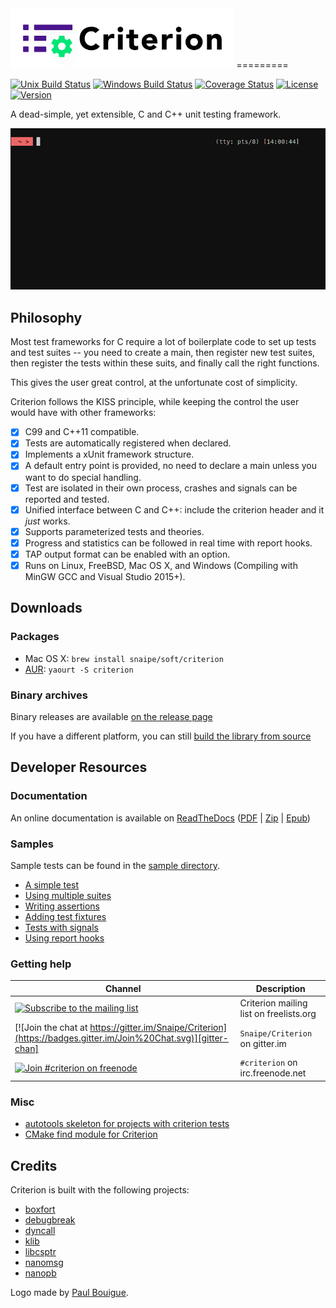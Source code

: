 
<img src="doc/criterion-title.png" height="96" alt="Criterion Logo" />
=========

[![Unix Build Status](https://img.shields.io/travis/Snaipe/Criterion/master.svg?label=linux)](https://travis-ci.org/Snaipe/Criterion) 
[![Windows Build Status](https://img.shields.io/appveyor/ci/Snaipe/Criterion/bleeding.svg?label=windows)](https://ci.appveyor.com/project/Snaipe/Criterion/branch/bleeding)
[![Coverage Status](https://img.shields.io/codecov/c/github/Snaipe/Criterion/bleeding.svg)](https://codecov.io/github/Snaipe/Criterion?branch=bleeding) 
[![License](https://img.shields.io/badge/license-MIT-blue.svg)](https://github.com/Snaipe/Criterion/blob/master/LICENSE) 
[![Version](https://img.shields.io/github/release/Snaipe/Criterion.svg?label=version)](https://github.com/Snaipe/Criterion/releases/latest) 

A dead-simple, yet extensible, C and C++ unit testing framework.

![Screencast](./doc/screencast.gif)

## Philosophy

Most test frameworks for C require a lot of boilerplate code to
set up tests and test suites -- you need to create a main,
then register new test suites, then register the tests within
these suits, and finally call the right functions.

This gives the user great control, at the unfortunate cost of simplicity.

Criterion follows the KISS principle, while keeping the control
the user would have with other frameworks:

* [x] C99 and C++11 compatible.
* [x] Tests are automatically registered when declared.
* [x] Implements a xUnit framework structure.
* [x] A default entry point is provided, no need to declare a main
  unless you want to do special handling.
* [x] Test are isolated in their own process, crashes and signals can be
  reported and tested.
* [x] Unified interface between C and C++: include the criterion header and it *just* works.
* [x] Supports parameterized tests and theories.
* [x] Progress and statistics can be followed in real time with report hooks.
* [x] TAP output format can be enabled with an option.
* [x] Runs on Linux, FreeBSD, Mac OS X, and Windows (Compiling with MinGW GCC and Visual Studio 2015+).

## Downloads

### Packages

* Mac OS X: `brew install snaipe/soft/criterion`
* [AUR](https://aur.archlinux.org/packages/criterion/): `yaourt -S criterion`

### Binary archives

Binary releases are available [on the release page](https://github.com/Snaipe/Criterion/releases)

If you have a different platform, you can still [build the library from source](http://criterion.readthedocs.org/en/latest/setup.html#installation)

## Developer Resources

### Documentation

An online documentation is available on [ReadTheDocs][online-docs]
([PDF][pdf-docs] | [Zip][zip-docs] | [Epub][epub-docs])

### Samples

Sample tests can be found in the [sample directory][samples].

* [A simple test][sample-simple]
* [Using multiple suites][sample-suites]
* [Writing assertions][sample-asserts]
* [Adding test fixtures][sample-fixtures]
* [Tests with signals][sample-signal]
* [Using report hooks][sample-report]

### Getting help

| Channel | Description |
| --- | --- |
[![Subscribe to the mailing list](https://img.shields.io/badge/ml-criterion@freelists.org-46BC99.svg)][mailing-list] | Criterion mailing list on freelists.org
[![Join the chat at https://gitter.im/Snaipe/Criterion](https://badges.gitter.im/Join%20Chat.svg)][gitter-chan] | `Snaipe/Criterion` on gitter.im
[![Join #criterion on freenode](https://img.shields.io/badge/irc-%23criterion-46BC99.svg)][irc-chan] | `#criterion` on irc.freenode.net

### Misc

* [autotools skeleton for projects with criterion tests][autotools]
* [CMake find module for Criterion][find-module]

## Credits

Criterion is built with the following projects:

* [boxfort](https://github.com/diacritic/BoxFort)
* [debugbreak](https://github.com/scottt/debugbreak)
* [dyncall](http://www.dyncall.org/)
* [klib](http://attractivechaos.github.io/klib/)
* [libcsptr](https://github.com/Snaipe/libcsptr)
* [nanomsg](http://nanomsg.org/)
* [nanopb](http://koti.kapsi.fi/jpa/nanopb/)

Logo made by [Paul Bouigue](http://www.cargocollective.com/pbouigue).

[online-docs]: http://criterion.readthedocs.org/
[pdf-docs]: http://readthedocs.org/projects/criterion/downloads/pdf/latest/
[zip-docs]: http://readthedocs.org/projects/criterion/downloads/htmlzip/latest/
[epub-docs]: http://readthedocs.org/projects/criterion/downloads/epub/latest/

[samples]: ./samples/
[sample-simple]: ./samples/simple.c
[sample-suites]: ./samples/suites.c
[sample-asserts]: ./samples/asserts.c
[sample-fixtures]: ./samples/fixtures.c
[sample-signal]: ./samples/signal.c
[sample-report]: ./samples/report.c

[autotools]: ./dev/autotools
[find-module]: ./dev/FindCriterion.cmake

[irc-chan]: http://webchat.freenode.net/?channels=%23criterion&uio=MTY9dHJ1ZSYyPXRydWUmOT10cnVlJjExPTE5NQ4e
[gitter-chan]: https://gitter.im/Snaipe/Criterion?utm_source=badge&utm_medium=badge&utm_campaign=pr-badge&utm_content=badge
[mailing-list]: http://www.freelists.org/list/criterion
